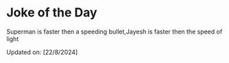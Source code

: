 # Joke of the Day

<!-- #joke -->
Superman is faster then a speeding bullet,Jayesh is faster then the speed of light

Updated on: [22/8/2024]
<!-- #jokeEnd -->
